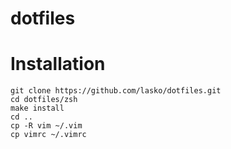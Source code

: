 # dotfiles

Installation
============

```
git clone https://github.com/lasko/dotfiles.git
cd dotfiles/zsh
make install
cd ..
cp -R vim ~/.vim
cp vimrc ~/.vimrc
```
